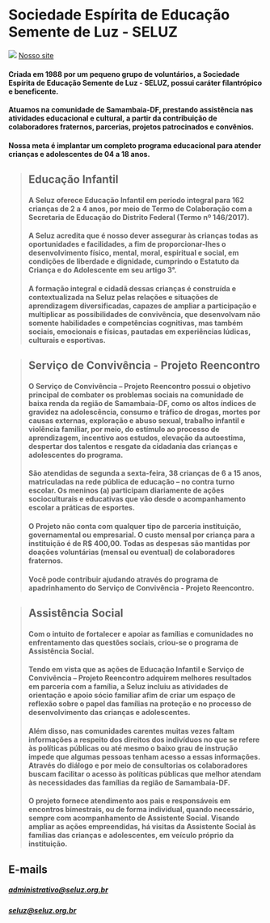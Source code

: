 
# Sociedade Espírita de Educação Semente de Luz - SELUZ

![](https://github.com/seluz-dev/documentos/master/icone-seluz.png)
[Nosso site](http://www.seluz.org.br)


#### Criada em 1988 por um pequeno grupo de voluntários, a Sociedade Espírita de Educação Semente de Luz - SELUZ, possui caráter filantrópico e beneficente.

#### Atuamos na comunidade de Samambaia-DF, prestando assistência nas atividades educacional e cultural, a partir da contribuição de colaboradores fraternos, parcerias, projetos patrocinados e convênios.

#### Nossa meta é implantar um completo programa educacional para atender crianças e adolescentes de 04 a 18 anos.

> ## Educação Infantil
> #### A Seluz oferece Educação Infantil em período integral para 162 crianças de 2 a 4 anos, por meio de Termo de Colaboração com a Secretaria de Educação do Distrito Federal (Termo nº 146/2017).
>
> #### A Seluz acredita que é nosso dever assegurar às crianças todas as oportunidades e facilidades, a fim de proporcionar-lhes o desenvolvimento físico, mental, moral, espiritual e social, em condições de liberdade e dignidade, cumprindo o Estatuto da Criança e do Adolescente em seu artigo 3°.
>
> #### A formação integral e cidadã dessas crianças é construída e contextualizada na Seluz pelas relações e situações de aprendizagem diversificadas, capazes de ampliar a participação e multiplicar as possibilidades de convivência, que desenvolvam não somente habilidades e competências cognitivas, mas também sociais, emocionais e físicas, pautadas em experiências lúdicas, culturais e esportivas.

> ## Serviço de Convivência - Projeto Reencontro
> #### O Serviço de Convivência – Projeto Reencontro possui o objetivo principal de combater os problemas sociais na comunidade de baixa renda da região de Samambaia-DF, como os altos índices de gravidez na adolescência, consumo e tráfico de drogas, mortes por causas externas, exploração e abuso sexual, trabalho infantil e violência familiar, por meio, do estímulo ao processo de aprendizagem, incentivo aos estudos, elevação da autoestima, despertar dos talentos e resgate da cidadania das crianças e adolescentes do programa.
>
> #### São atendidas de segunda a sexta-feira, 38 crianças de 6 a 15 anos, matriculadas na rede pública de educação – no contra turno escolar. Os meninos (a) participam diariamente de ações socioculturais e educativas que vão desde o acompanhamento escolar a práticas de esportes.
>
> #### O Projeto não conta com qualquer tipo de parceria instituição, governamental ou empresarial. O custo mensal por criança para a instituição é de R$ 400,00. Todas as despesas são mantidas por doações voluntárias (mensal ou eventual) de colaboradores fraternos.
>
> #### Você pode contribuir ajudando através do programa de apadrinhamento do Serviço de Convivência - Projeto Reencontro.

> ## Assistência Social
>
> #### Com o intuito de fortalecer e apoiar as famílias e comunidades no enfrentamento das questões sociais, criou-se o programa de Assistência Social.
>
> #### Tendo em vista que as ações de Educação Infantil e Serviço de Convivência – Projeto Reencontro adquirem melhores resultados em parceria com a família, a Seluz incluiu as atividades de orientação e apoio sócio familiar afim de criar um espaço de reflexão sobre o papel das famílias na proteção e no processo de desenvolvimento das crianças e adolescentes.
>
> #### Além disso, nas comunidades carentes muitas vezes faltam informações a respeito dos direitos dos indivíduos no que se refere às políticas públicas ou até mesmo o baixo grau de instrução impede que algumas pessoas tenham acesso a essas informações. Através do diálogo e por meio de consultorias os colaboradores buscam facilitar o acesso às políticas públicas que melhor atendam às necessidades das famílias da região de Samambaia-DF.
>
> #### O projeto fornece atendimento aos pais e responsáveis em encontros bimestrais, ou de forma individual, quando necessário, sempre com acompanhamento de Assistente Social. Visando ampliar as ações empreendidas, há visitas da Assistente Social às famílias das crianças e adolescentes, em veículo próprio da instituição.

## E-mails
##### administrativo@seluz.org.br
##### seluz@seluz.org.br
